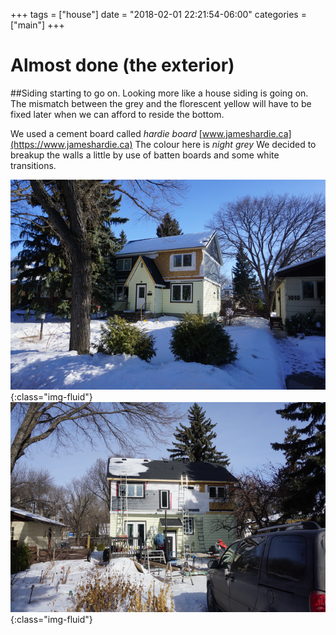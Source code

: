 +++
tags = ["house"]
date = "2018-02-01 22:21:54-06:00"
categories = ["main"]
+++

# Almost done (the exterior)

##Siding starting to go on.
Looking more like a house siding is going on. The mismatch between the
grey and the florescent yellow will have to be fixed later when we can afford
to reside the bottom.  

We used a cement board called *hardie board*
[www.jameshardie.ca](https://www.jameshardie.ca)  The colour here is *night
grey*  We decided to breakup the walls a little by use of batten boards and
some white transitions. 

![front](FrontSiding.png){:class="img-fluid"}
![back](BackSiding.png){:class="img-fluid"}

